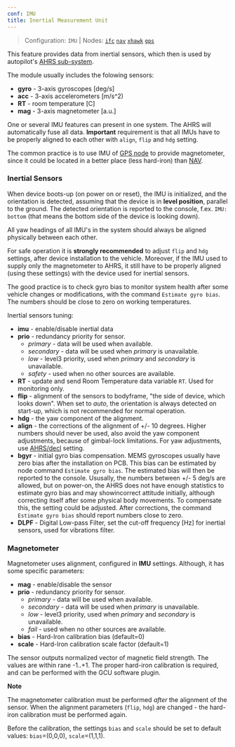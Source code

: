 ```yaml
---
conf: IMU
title: Inertial Measurement Unit
---
```


>Configuration: `IMU`
> | Nodes: [`ifc`](../../hw/nodes/ifc.md) [`nav`](../../hw/nodes/nav.md) [`xhawk`](../../hw/nodes/xhawk.md) [`gps`](../../hw/nodes/gps.md)

This feature provides data from inertial sensors, which then is used by autopilot's [AHRS sub-system](ahrs.md).

The module usually includes the folowing sensors:

- **gyro** - 3-axis gyroscopes [deg/s]
- **acc** - 3-axis accelerometers [m/s^2)
- **RT** - room temperature [C]
- **mag** - 3-axis magnetometer [a.u.]

One or several IMU features can present in one system. The AHRS will automatically fuse all data. **Important** requirement is that all IMUs have to be properly aligned to each other with `align`, `flip` and `hdg` setting.

The common practice is to use IMU of [GPS node](../../hw/nodes/gps.md) to provide magnetometer, since it could be located in a better place (less hard-iron) than [NAV](../../hw/nodes/nav.md).

### Inertial Sensors

When device boots-up (on power on or reset), the IMU is initialized, and the orientation is detected, assuming that the device is in **level position**, parallel to the ground. The detected orientation is reported to the console, f.ex. `IMU: bottom` (that means the bottom side of the device is looking down).

All yaw headings of all IMU's in the system should always be aligned physically between each other.

For safe operation it is **strongly recommended** to adjust `flip` and `hdg` settings, after device installation to the vehicle. Moreover, if the IMU used to supply only the magnetometer to AHRS, it still have to be properly aligned (using these settings) with the device used for inertial sensors.

The good practice is to check gyro bias to monitor system health after some vehicle changes or modifications, with the command `Estimate gyro bias`. The numbers should be close to zero on working temperatures.

Inertial sensors tuning:

- **imu**       - enable/disable inertial data
- **prio**      - redundancy priority for sensor.
    - *primary*   - data will be used when available.
    - *secondary* - data will be used when *primary* is unavailable.
    - *low*       - level3 priority, used when *primary* and *secondary* is unavailable.
    - *safety*    - used when no other sources are available.
- **RT**        - update and send Room Temperature data variable `RT`. Used for monitoring only.
- **flip**      - alignment of the sensors to bodyframe, "the side of device, which looks down". When set to *auto*, the orientation is always detected on start-up, which is not recommended for normal operation.
- **hdg**       - the yaw component of the alignment.
- **align**     - the corrections of the alignment of +/- 10 degrees. Higher numbers should never be used, also avoid the yaw component adjustments, because of gimbal-lock limitations. For yaw adjustments, use [AHRS/decl](ahrs.md) setting.
- **bgyr**      - initial gyro bias compensation. MEMS gyroscopes usually have zero bias after the installation on PCB. This bias can be estimated by node command `Estimate gyro bias`. The estimated bias will then be reported to the console. Ususally, the numbers between +/- 5 deg/s are allowed, but on power-on, the AHRS does not have enough statistics to estimate gyro bias and may showincorrect attitude initially, although correcting itself after some physical body movements. To compensate this, the setting could be adjusted. After corrections, the command `Estimate gyro bias` should report numbers close to zero.
- **DLPF**      - Digital Low-pass Filter, set the cut-off frequency [Hz] for inertial sensors, used for vibrations filter.


### Magnetometer

Magnetometer uses alignment, configured in **IMU** settings. Although, it has some specific parameters:

- **mag**       - enable/disable the sensor
- **prio**      - redundancy priority for sensor.
    - *primary*   - data will be used when available.
    - *secondary* - data will be used when *primary* is unavailable.
    - *low*       - level3 priority, used when *primary* and *secondary* is unavailable.
    - *fail*      - used when no other sources are available.
- **bias**      - Hard-Iron calibration bias (default=0)
- **scale**     - Hard-Iron calibration scale factor (default=1)

The sensor outputs normalized vector of magnetic field strength. The values are within rane -1..+1. The proper hard-iron calibration is required, and can be performed with the GCU software plugin.

**Note**

The magnetometer calibration must be performed _after_ the alignment of the sensor. When the alignment parameters (`flip`, `hdg`) are changed - the hard-iron calibration must be performed again.

Before the calibration, the settings `bias` and `scale` should be set to default values: `bias`=(0,0,0), `scale`=(1,1,1).